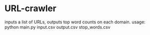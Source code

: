 # URL-crawler
inputs a list of URLs, outputs top word counts on each domain.
usage:  python main.py input.csv output.csv stop_words.csv
